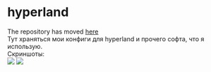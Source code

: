 # hyperland
<div>The repository has moved <a href="https://github.com/Givemegitpls/dotfiles">here</a></div>
<div>Тут храняться мои конфиги для hyperland и прочего софта, что я использую.</div>
<div>Скриншоты:</div>
<image src="src/gtklocker.jpg" />
<image src="src/mc.png" />
